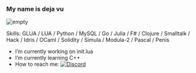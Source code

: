 ### My name is deja vu
![empty](https://i.pinimg.com/originals/ff/b9/5c/ffb95cedcadd3898b0eb38ae223e0b8c.gif)

Skills: GLUA / LUA / Python / MySQL / Go / Julia / F# / Clojure / Smalltalk / Hack / Idris / OCaml / Solidity / Simula / Modula-2 / Pascal / Penis

- I’m currently working on init.lua
- I’m currently learning C++
- How to reach me: [![Discord](https://img.shields.io/badge/Discord-dejavuuubtw-5865F2?logo=discord&logoColor=white)](<https://discord.com/users/1230772109848875091>)

